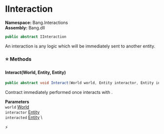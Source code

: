 # IInteraction

**Namespace:** Bang.Interactions \
**Assembly:** Bang.dll

```csharp
public abstract IInteraction
```

An interaction is any logic which will be immediately sent to another entity.

### ⭐ Methods
#### Interact(World, Entity, Entity)
```csharp
public abstract void Interact(World world, Entity interactor, Entity interacted)
```

Contract immediately performed once <paramref name="interactor" /> interacts with <paramref name="interacted" />.

**Parameters** \
`world` [World](../../Bang/World.html) \
`interactor` [Entity](../../Bang/Entities/Entity.html) \
`interacted` [Entity](../../Bang/Entities/Entity.html) \



⚡